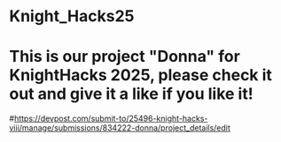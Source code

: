 # Knight_Hacks25
# This is our project "Donna" for KnightHacks 2025, please check it out and give it a like if you like it!
#https://devpost.com/submit-to/25496-knight-hacks-viii/manage/submissions/834222-donna/project_details/edit

